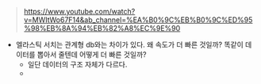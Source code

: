> https://www.youtube.com/watch?v=MWItWo67F14&ab_channel=%EA%B0%9C%EB%B0%9C%ED%95%98%EB%8A%94%EB%82%A8%EC%9E%90

- 엘라스틱 서치는 관계형 db와는 차이가 있다. 왜 속도가 더 빠른 것일까? 똑같이 데이터를 뽑아서 줄텐데 어떻게 더 빠른 것일까? 
	- 일단 데이터의 구조 자체가 다르다. 
	- 